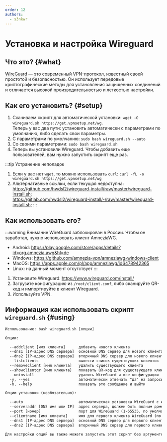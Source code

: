 ```yaml
---
order: 12
authors:
  - s3nkwr
---
```


# Установка и настройка Wireguard

## Что это? {#what}

[WireGuard](https://www.wireguard.com/) — это современный VPN-протокол, известный своей простотой и безопасностью. Он использует передовые криптографические методы для установления защищенных соединений и отличается высокой производительностью и легкостью настройки.

## Как его установить? {#setup}

1. Скачиваем скрипт для автоматической установки: `wget -O wireguard.sh https://get.vpnsetup.net/wg`. \
Теперь у вас два пути: установить автоматически с параметрами по умолчанию, либо сделать свои параметры.
2. С параметрами по умолчанию: `sudo bash wireguard.sh --auto`
3. Со своими параметрами: `sudo bash wireguard.sh`
4. Теперь вы установили Wireguard. Чтобы добавить еще пользователей, вам нужно запустить скрипт еще раз.

:::tip Устранение неполадок

1. Если у вас нет `wget`, то можно использовать `curl`: `curl -fL -o wireguard.sh https://get.vpnsetup.net/wg`
2. Альтернативные ссылки, если текущая недоступна: \
   https://github.com/hwdsl2/wireguard-install/raw/master/wireguard-install.sh; \
   https://gitlab.com/hwdsl2/wireguard-install/-/raw/master/wireguard-install.sh;
:::

## Как использовать его?

:::warning Внимание
WireGuard заблокирован в России. Чтобы он заработал, нужно использовать клиент AmneziaWG.

- Android: https://play.google.com/store/apps/details?id=org.amnezia.awg&hl=de
- Windows: https://github.com/amnezia-vpn/amneziawg-windows-client
- MacOS: https://apps.apple.com/pl/app/amneziawg/id6478942365
- Linux: на данный момент отсутствует
:::

1. Установите Wireguard: https://www.wireguard.com/install/
2. Загрузите конфигурацию из `/root/client.conf`, либо сканируйте QR-код и импортируйте в клиент Wireguard.
3. Используйте VPN.

## Информация как использовать скрипт `wireguard.sh` {#using}

```txt
Использование: bash wireguard.sh [опции]

Опции:

  --addclient [имя клиента]      добавить нового клиента
  --dns1 [IP-адрес DNS сервера]  основной DNS сервер для нового клиента (необязательно, по умолчанию: Google Public DNS)
  --dns2 [IP-адрес DNS сервера]  вторичный DNS сервер для нового клиента (необязательно)
  --listclients                  вывести список существующих клиентов
  --removeclient [имя клиента]   удалить существующего клиента
  --showclientqr [имя клиента]   показать QR-код для существующего клиента
  --uninstall                    удалить WireGuard и все конфигурации
  -y, --yes                      автоматически отвечать "да" на запросы при удалении клиента или WireGuard
  -h, --help                     показать это сообщение и выйти

Опции установки (необязательно):

  --auto                         автоматическая установка WireGuard с использованием стандартных или пользовательских опций
  --serveraddr [DNS имя или IP]  адрес сервера, должен быть полным доменным именем (FQDN) или IPv4-адресом
  --port [номер]                 порт для WireGuard (1-65535, по умолчанию: 51820)
  --clientname [имя клиента]     имя для первого клиента WireGuard (по умолчанию: client)
  --dns1 [IP-адрес DNS сервера]  основной DNS сервер для первого клиента (по умолчанию: Google Public DNS)
  --dns2 [IP-адрес DNS сервера]  вторичный DNS сервер для первого клиента

Для настройки опций вы также можете запустить этот скрипт без аргументов.
```
